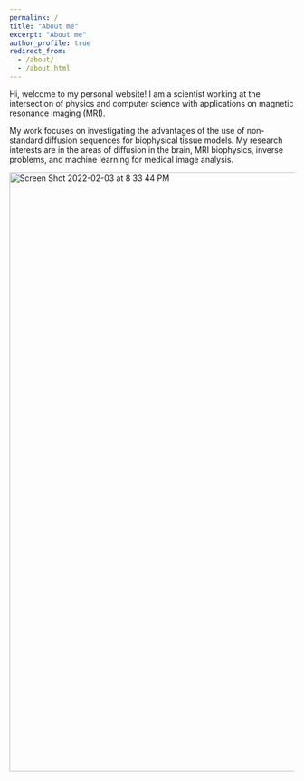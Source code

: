 ```yaml
---
permalink: /
title: "About me"
excerpt: "About me"
author_profile: true
redirect_from: 
  - /about/
  - /about.html
---
```


Hi, welcome to my personal website! I am a scientist working at the intersection of physics and computer science with applications on magnetic resonance imaging (MRI). 

My work focuses on investigating the advantages of the use of non-standard diffusion sequences for biophysical tissue models. My research interests are in the areas of diffusion in the brain, MRI biophysics, inverse problems, and machine learning for medical image analysis.

<img width="1061" alt="Screen Shot 2022-02-03 at 8 33 44 PM" src="https://user-images.githubusercontent.com/54751227/152457893-472a4e90-d90c-4e5d-88ed-3d44aa872438.png">

